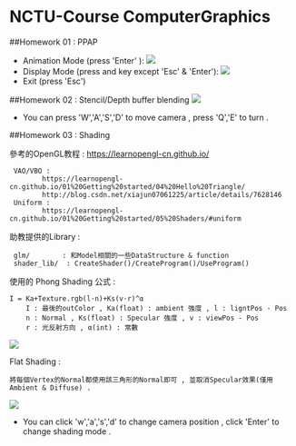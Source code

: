 # NCTU-Course  ComputerGraphics
##Homework 01 : PPAP
* Animation Mode (press 'Enter' ):
![](https://github.com/ric113/NCTU-Course---Computer-Graphics/blob/master/OpenGL_HW01/Animation.png)
* Display Mode (press and key except 'Esc' & 'Enter'):
![](https://github.com/ric113/NCTU-Course---Computer-Graphics/blob/master/OpenGL_HW01/DIsplay.png)
* Exit (press 'Esc')



##Homework 02 : Stencil/Depth buffer blending
![](https://github.com/ric113/NCTU-Course---Computer-Graphics/blob/master/OPENGL_HW02/Scene.png)
* You can press 'W','A','S','D' to move camera , press 'Q','E' to turn .



##Homework 03 : Shading

參考的OpenGL教程 :
	https://learnopengl-cn.github.io/

	 VAO/VBO :
			https://learnopengl-cn.github.io/01%20Getting%20started/04%20Hello%20Triangle/
			http://blog.csdn.net/xiajun07061225/article/details/7628146
	 Uniform : 
			https://learnopengl-cn.github.io/01%20Getting%20started/05%20Shaders/#uniform

助教提供的Library :
	
	 glm/		 : 和Model相關的一些DataStructure & function
	 shader_lib/  : CreateShader()/CreateProgram()/UseProgram()

使用的 Phong Shading 公式 :
	 
	I = Ka+Texture.rgb(l⋅n)+Ks(v⋅r)^α
		I : 最後的outColor , Ka(float) : ambient 強度 , l : ligntPos - Pos
	 	n : Normal , Ks(float) : Specular 強度 , v : viewPos - Pos
	 	r : 光反射方向 , α(int) : 常數

![](https://github.com/ric113/NCTU-Course---Computer-Graphics/blob/master/OpenGL_HW03/PhongShading.png)

Flat Shading :
	
	將每個Vertex的Normal都使用該三角形的Normal即可 , 並取消Specular效果(僅用Ambient & Diffuse) .

![](https://github.com/ric113/NCTU-Course---Computer-Graphics/blob/master/OpenGL_HW03/FlatShading.png)

* You can click 'w','a','s','d' to change camera position , click 'Enter' to change shading mode .

